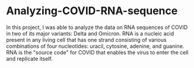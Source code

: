 # Analyzing-COVID-RNA-sequence

In this project, I was able to analyze the data on RNA sequences of COVID in two of its major variants: Delta and Omicron. 
RNA is a nucleic acid present in any living cell that has one strand consisting of various combinations of four nucleotides: uracil, cytosine, adenine, and guanine. 
RNA is the "source code" for COVID that enables the virus to enter the cell and replicate itself.
